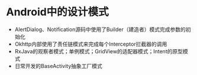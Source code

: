 # Android中的设计模式

* AlertDialog、Notification源码中使用了Builder（建造者）模式完成参数的初始化
* Okhttp内部使用了责任链模式来完成每个Interceptor拦截器的调用
* RxJava的观察者模式；单例模式；GridView的适配器模式；Intent的原型模式
* 日常开发的BaseActivity抽象工厂模式